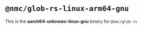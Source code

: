 # `@nmc/glob-rs-linux-arm64-gnu`

This is the **aarch64-unknown-linux-gnu** binary for `@nmc/glob-rs`
